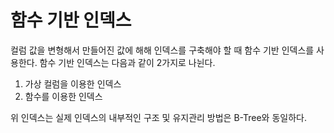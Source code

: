 # 함수 기반 인덱스

컬럼 값을 변형해서 만들어진 값에 해해 인덱스를 구축해야 할 때 함수 기반 인덱스를 사용한다. 함수 기반 인덱스는 다음과 같이 2가지로 나뉜다.

1. 가상 컬럼을 이용한 인덱스
2. 함수를 이용한 인덱스

위 인덱스는 실제 인덱스의 내부적인 구조 및 유지관리 방법은 B-Tree와 동일하다.